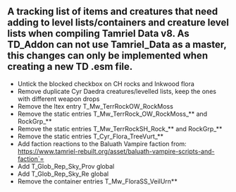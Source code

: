 ## A tracking list of items and creatures that need adding to level lists/containers and creature level lists when compiling Tamriel Data v8. As TD_Addon can not use Tamriel_Data as a master, this changes can only be implemented when creating a new TD .esm file.

- Untick the blocked checkbox on CH rocks and Inkwood flora
- Remove duplicate Cyr Daedra creatures/levelled lists, keep the ones with different weapon drops
- Remove the ltex entry T_Mw_TerrRockOW_RockMoss
- Remove the static entries T_Mw_TerrRock_OW_RockMoss_** and RockGrp_**
- Remove the static entries T_Mw_TerrRockSH_Rock_** and RockGrp_**
- Remove the static entries T_Cyr_Flora_TreeVurt_**
- Add faction reactions to the Baluath Vampire faction from: https://www.tamriel-rebuilt.org/asset/baluath-vampire-scripts-and-faction`=
- Add T_Glob_Rep_Sky_Prov global
- Add T_Glob_Rep_Sky_Re global
- Remove the container entries T_Mw_FloraSS_VeilUrn**